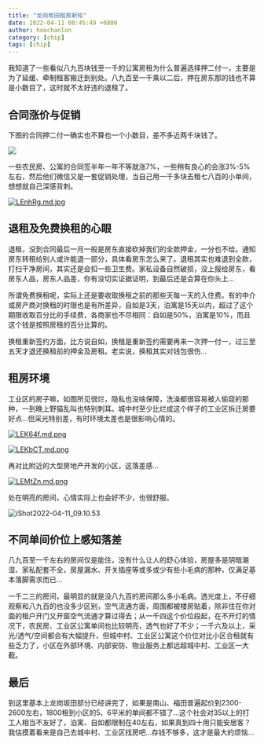 ```yaml
---
title: "龙岗坂田租房新知"
date: 2022-04-11 08:45:49 +0800
author: hoochanlon
category: [chip]
tags: [chip]
---
```


我知道了一些看似八九百块钱至一千的公寓房租为什么普遍选择押二付一，主要是为了延缓、牵制租客搬迁到别处。八九百至一千乘以二后，押在房东那的钱也不算是小数目了，这时就不太好违约退租了。 <!-- more -->

## 合同涨价与促销

下图的合同押二付一确实也不算也一个小数目，差不多近两千块钱了。

![](https://s1.ax1x.com/2022/04/11/LEmGAf.md.png)

一些农民房、公寓的合同签半年一年不等就涨7%，一些稍有良心的会涨3%-5%左右，然后他们微信又是一套促销处理，当自己用一千多块去租七八百的小单间，想想就自己深感背刺。

[![LEnhRg.md.jpg](https://s1.ax1x.com/2022/04/11/LEnhRg.md.jpg)](https://imgtu.com/i/LEnhRg)

## 退租及免费换租的心眼

退租，没到合同最后一月一般是房东直接砍掉我们的全款押金，一分也不给。通知房东转租给别人或许能退一部分，具体看房东怎么来了。退租其实也难退到全款，打扫干净房间，其实还是会扣一些卫生费。家私设备自然破损，没上报给房东，看房东人品，房东人品差，你有没切实证据证明，到最后还是会算在你头上…

所谓免费换租呢，实际上还是要收取换租之前的那些天每一天的入住费。有的中介或房产商对换租的时限也是有所差异，自如是3天，泊寓是15天以内，超过了这个期限收取百分比的手续费，各商家也不尽相同：自如是50%，泊寓是10%，而且这个钱是按照房租的百分比算的。

换租重新签约方面，比方说自如，换租是重新签约需要再来一次押一付一，过三至五天才退还换租前的押金及房租。老实说，换租其实对钱包很伤…


## 租房环境

工业区的房子嘛，如图所见很烂，隐私也没啥保障，洗澡都很容易被人偷窥的那种，一到晚上野猫乱叫也特别刺耳。城中村至少比烂成这个样子的工业区拆迁房要好点…但采光特别差，有时环境太差也是很影响心情的。

[![LEK64f.md.png](https://s1.ax1x.com/2022/04/11/LEK64f.md.png)](https://imgtu.com/i/LEK64f)

[![LEKbCT.md.png](https://s1.ax1x.com/2022/04/11/LEKbCT.md.png)](https://imgtu.com/i/LEKbCT)

再对比附近的大型房地产开发的小区，这落差感…

[![LEMtZn.md.png](https://s1.ax1x.com/2022/04/11/LEMtZn.md.png)](https://imgtu.com/i/LEMtZn)

处在明亮的房间，心情实际上也会好不少，也很舒服。

![iShot2022-04-11_09.10.53](https://s3.xoimg.com/i/2022/04/11/f4eh9r.png)

## 不同单间价位上感知落差

八九百至一千左右的房间仅是能住，没有什么让人的舒心体验，房屋多是阴暗潮湿、家私配套不全，房屋漏水、开关插座等或多或少有些小毛病的那种，仅满足基本落脚需求而已…

一千二三的房间，最明显的就是没八九百的房间那么多小毛病。透光度上，不仔细观察和八九百的也没多少区别，空气流通方面，周围都被楼房贴着，除非住在你对面的租户开门又开窗空气流通才算过得去；从一千四这个价位段起，在不开灯的情况下，农民房、工业区公寓单间也比较明亮，透气也好了不少；一千六及以上，采光/透气/空间都会有大幅提升，但城中村、工业区公寓这个价位对比小区合租就有些乏力了，小区在外部环境、内部安防、物业服务上都远超城中村、工业区一大截。

## 最后

到这里基本上龙岗坂田部分已经讲完了，如果是南山、福田普遍起价到2300-2600左右，1800租到小区的5、6平米的单间都不错了…这个社会对35以上的打工人相当不友好了，泊寓、自如都限制在40左右，如果真到四十用只能安居客？我估摸着看来是自己去城中村、工业区找房吧…存钱不够多，这才是最大的烦恼...

